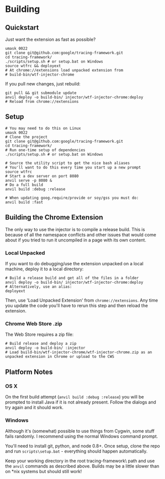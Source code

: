 # Building

## Quickstart

Just want the extension as fast as possible?

    umask 0022
    git clone git@github.com:google/tracing-framework.git
    cd tracing-framework/
    ./scripts/setup.sh # or setup.bat on Windows
    source wtfrc && deployext
    # At chrome://extensions load unpacked extension from
    # build-bin/wtf-injector-chrome

If you pull new changes, just rebuild:

    git pull && git submodule update
    anvil deploy -o build-bin/ injector/wtf-injector-chrome:deploy
    # Reload from chrome://extensions

## Setup

    # You may need to do this on Linux
    umask 0022
    # Clone the project
    git clone git@github.com:google/tracing-framework.git
    cd tracing-framework/
    # Run one-time setup of dependencies
    ./scripts/setup.sh # or setup.bat on Windows

    # Source the utility script to get the nice bash aliases
    # You'll want to do this every time you start up a new prompt
    source wtfrc
    # Start a dev server on port 8080
    anvil serve -p 8080 &
    # Do a full build
    anvil build :debug :release

    # When updating goog.require/provide or soy/gss you must do:
    anvil build :fast

## Building the Chrome Extension

The only way to use the injector is to compile a release build. This is because
of all the namespace conflicts and other issues that would come about if you
tried to run it uncompiled in a page with its own content.

### Local Unpacked

If you want to do debugging/use the extension unpacked on a local machine,
deploy it to a local directory:

    # Build a release build and get all of the files in a folder
    anvil deploy -o build-bin/ injector/wtf-injector-chrome:deploy
    # Alternatively, use an alias:
    deployext

Then, use 'Load Unpacked Extension' from `chrome://extensions`. Any time you
update the code you'll have to rerun this step and then reload the extension.

### Chrome Web Store .zip

The Web Store requires a zip file:

    # Build release and deploy a zip
    anvil deploy -o build-bin/ :injector
    # Load build-bin/wtf-injector-chrome/wtf-injector-chrome.zip as an unpacked extension in Chrome or upload to the CWS

## Platform Notes

### OS X

On the first build attempt (`anvil build :debug :release`) you will be
prompted to install Java if it is not already present. Follow the
dialogs and try again and it should work.

### Windows

Although it's (somewhat) possible to use things from Cygwin, some
stuff fails randomly. I recommend using the normal Windows command
prompt.

You'll need to install git, python, and node 0.8+. Once setup,
clone the repo and run `scripts\setup.bat` - everything should
happen automatically.

Keep your working directory in the root tracing-framework\ path and
use the `anvil` commands as described above. Builds may be a little
slower than on *nix systems but should still work!
